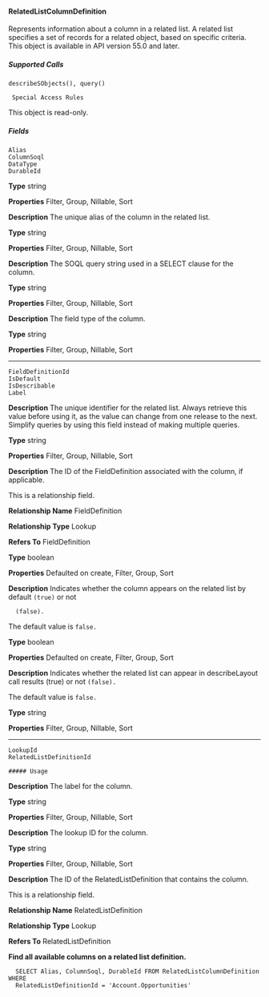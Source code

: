 #### RelatedListColumnDefinition

Represents information about a column in a related list. A related list specifies a set of records for a related object, based on specific
criteria. This object is available in API version 55.0 and later.

##### Supported Calls
```
describeSObjects(), query()

 Special Access Rules

```
This object is read-only.

##### Fields

```
Alias
ColumnSoql
DataType
DurableId

```

**Type**
string

**Properties**
Filter, Group, Nillable, Sort

**Description**
The unique alias of the column in the related list.

**Type**
string

**Properties**
Filter, Group, Nillable, Sort

**Description**
The SOQL query string used in a SELECT clause for the column.

**Type**
string

**Properties**
Filter, Group, Nillable, Sort

**Description**
The field type of the column.

**Type**
string

**Properties**
Filter, Group, Nillable, Sort


-----

```
FieldDefinitionId
IsDefault
IsDescribable
Label

```

**Description**
The unique identifier for the related list. Always retrieve this value before using it, as the value
can change from one release to the next. Simplify queries by using this field instead of making
multiple queries.

**Type**
string

**Properties**
Filter, Group, Nillable, Sort

**Description**
The ID of the FieldDefinition associated with the column, if applicable.

This is a relationship field.

**Relationship Name**
FieldDefinition

**Relationship Type**
Lookup

**Refers To**
FieldDefinition

**Type**
boolean

**Properties**
Defaulted on create, Filter, Group, Sort

**Description**
Indicates whether the column appears on the related list by default `(true)` or not
```
  (false).

```
The default value is `false.`

**Type**
boolean

**Properties**
Defaulted on create, Filter, Group, Sort

**Description**
Indicates whether the related list can appear in describeLayout call results (true)
or not `(false).`

The default value is `false.`

**Type**
string

**Properties**
Filter, Group, Nillable, Sort


-----

```
LookupId
RelatedListDefinitionId

##### Usage

```

**Description**
The label for the column.

**Type**
string

**Properties**
Filter, Group, Nillable, Sort

**Description**
The lookup ID for the column.

**Type**
string

**Properties**
Filter, Group, Nillable, Sort

**Description**
The ID of the RelatedListDefinition that contains the column.

This is a relationship field.

**Relationship Name**
RelatedListDefinition

**Relationship Type**
Lookup

**Refers To**
RelatedListDefinition


**Find all available columns on a related list definition.**
```
  SELECT Alias, ColumnSoql, DurableId FROM RelatedListColumnDefinition WHERE
  RelatedListDefinitionId = 'Account.Opportunities'
